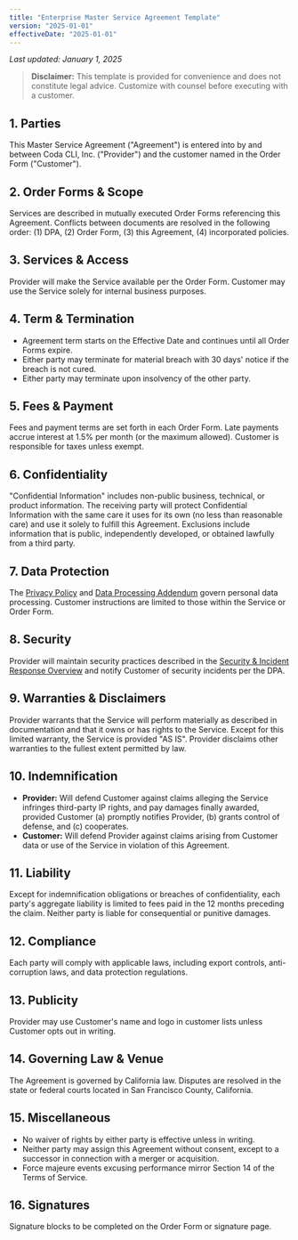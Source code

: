 ```yaml
---
title: "Enterprise Master Service Agreement Template"
version: "2025-01-01"
effectiveDate: "2025-01-01"
---
```


_Last updated: January 1, 2025_

> **Disclaimer:** This template is provided for convenience and does not constitute legal advice. Customize with counsel before executing with a customer.

## 1. Parties
This Master Service Agreement ("Agreement") is entered into by and between Coda CLI, Inc. ("Provider") and the customer named in the Order Form ("Customer").

## 2. Order Forms & Scope
Services are described in mutually executed Order Forms referencing this Agreement. Conflicts between documents are resolved in the following order: (1) DPA, (2) Order Form, (3) this Agreement, (4) incorporated policies.

## 3. Services & Access
Provider will make the Service available per the Order Form. Customer may use the Service solely for internal business purposes.

## 4. Term & Termination
- Agreement term starts on the Effective Date and continues until all Order Forms expire.
- Either party may terminate for material breach with 30 days' notice if the breach is not cured.
- Either party may terminate upon insolvency of the other party.

## 5. Fees & Payment
Fees and payment terms are set forth in each Order Form. Late payments accrue interest at 1.5% per month (or the maximum allowed). Customer is responsible for taxes unless exempt.

## 6. Confidentiality
"Confidential Information" includes non-public business, technical, or product information. The receiving party will protect Confidential Information with the same care it uses for its own (no less than reasonable care) and use it solely to fulfill this Agreement. Exclusions include information that is public, independently developed, or obtained lawfully from a third party.

## 7. Data Protection
The [Privacy Policy](./privacy-policy.md) and [Data Processing Addendum](./data-processing-addendum.md) govern personal data processing. Customer instructions are limited to those within the Service or Order Form.

## 8. Security
Provider will maintain security practices described in the [Security & Incident Response Overview](./security-and-incident-response.md) and notify Customer of security incidents per the DPA.

## 9. Warranties & Disclaimers
Provider warrants that the Service will perform materially as described in documentation and that it owns or has rights to the Service. Except for this limited warranty, the Service is provided "AS IS". Provider disclaims other warranties to the fullest extent permitted by law.

## 10. Indemnification
- **Provider:** Will defend Customer against claims alleging the Service infringes third-party IP rights, and pay damages finally awarded, provided Customer (a) promptly notifies Provider, (b) grants control of defense, and (c) cooperates.
- **Customer:** Will defend Provider against claims arising from Customer data or use of the Service in violation of this Agreement.

## 11. Liability
Except for indemnification obligations or breaches of confidentiality, each party's aggregate liability is limited to fees paid in the 12 months preceding the claim. Neither party is liable for consequential or punitive damages.

## 12. Compliance
Each party will comply with applicable laws, including export controls, anti-corruption laws, and data protection regulations.

## 13. Publicity
Provider may use Customer's name and logo in customer lists unless Customer opts out in writing.

## 14. Governing Law & Venue
The Agreement is governed by California law. Disputes are resolved in the state or federal courts located in San Francisco County, California.

## 15. Miscellaneous
- No waiver of rights by either party is effective unless in writing.
- Neither party may assign this Agreement without consent, except to a successor in connection with a merger or acquisition.
- Force majeure events excusing performance mirror Section 14 of the Terms of Service.

## 16. Signatures
Signature blocks to be completed on the Order Form or signature page.
